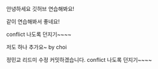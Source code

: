 안녕하세요 깃허브 연습해봐요!

같이 연습해봐서 좋네요!

conflict 나도록 던지기~~~~

저도 하나 추가요~ by choi

정민교 리드미 수정 커밋하겠습니다.
conflict 나도록 던지기~~~~

